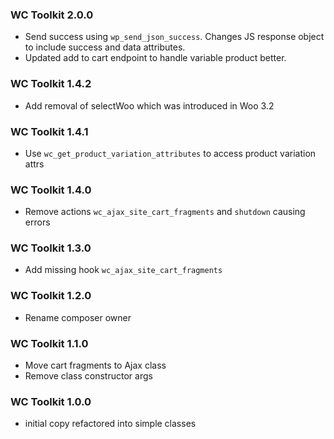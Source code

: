 ### WC Toolkit 2.0.0

- Send success using `wp_send_json_success`. Changes JS response object to include success and data attributes.
- Updated add to cart endpoint to handle variable product better.

### WC Toolkit 1.4.2

- Add removal of selectWoo which was introduced in Woo 3.2

### WC Toolkit 1.4.1

- Use `wc_get_product_variation_attributes` to access product variation attrs

### WC Toolkit 1.4.0

- Remove actions `wc_ajax_site_cart_fragments` and `shutdown` causing errors

### WC Toolkit 1.3.0

- Add missing hook `wc_ajax_site_cart_fragments`

### WC Toolkit 1.2.0

- Rename composer owner

### WC Toolkit 1.1.0

- Move cart fragments to Ajax class
- Remove class constructor args

### WC Toolkit 1.0.0

- initial copy refactored into simple classes
